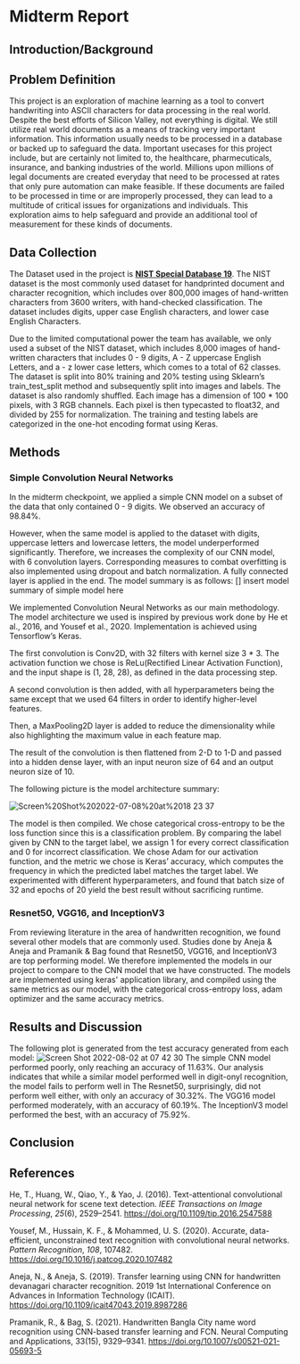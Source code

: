 # Midterm Report
## Introduction/Background
## Problem Definition
This project is an exploration of machine learning as a tool to convert handwriting into ASCII characters for data processing in the real world. Despite the best efforts of Silicon Valley, not everything is digital. We still utilize real world documents as a means of tracking very important information. This information usually needs to be processed in a database or backed up to safeguard the data. Important usecases for this project include, but are certainly not limited to, the healthcare, pharmecuticals, insurance, and banking industries of the world. Millions upon millions of legal documents are created everyday that need to be processed at rates that only pure automation can make feasible. If these documents are failed to be processed in time or are improperly processed, they can lead to a multitude of critical issues for organizations and individuals. This exploration aims to help safeguard and provide an additional tool of measurement for these kinds of documents.

## Data Collection
The Dataset used in the project is [**NIST Special Database 19**](https://www.nist.gov/srd/nist-special-database-19). The NIST dataset is the most commonly used dataset for handprinted document and character recognition, which includes over 800,000 images of hand-written characters from 3600 writers, with hand-checked classification. The dataset includes digits, upper case English characters, and lower case English Characters. 

Due to the limited computational power the team has available, we only used a subset of the NIST dataset, which includes 8,000 images of hand-written characters that includes 0 - 9 digits, A - Z uppercase English Letters, and a - z lower case letters, which comes to a total of 62 classes. The dataset is split into 80% training and 20% testing using Sklearn’s train_test_split method and subsequently split into images and labels. The dataset is also randomly shuffled. Each image has a dimension of 100 * 100 pixels, with 3 RGB channels. Each pixel is then typecasted to float32, and divided by 255 for normalization. The training and testing labels are categorized in the one-hot encoding format using Keras.

## Methods
### Simple Convolution Neural Networks
In the midterm checkpoint, we applied a simple CNN model on a subset of the data that only contained 0 - 9 digits. We observed an accuracy of 98.84%. 



However, when the same model is applied to the dataset with digits, uppercase letters and lowercase letters, the model underperformed significantly. Therefore, we increases the complexity of our CNN model, with 6 convolution layers. Corresponding measures to combat overfitting is also implemented using dropout and batch normalization. A fully connected layer is applied in the end. The model summary is as follows:
[] insert model summary of simple model here

We implemented Convolution Neural Networks as our main methodology. The model architecture we used is inspired by previous work done by He et al., 2016, and Yousef et al., 2020. Implementation is achieved using Tensorflow’s Keras.

The first convolution is Conv2D, with 32 filters with kernel size 3 * 3.  The activation function we chose is ReLu(Rectified Linear Activation Function), and the input shape is (1, 28, 28), as defined in the data processing step.

A second convolution is then added, with all hyperparameters being the same except that we used 64 filters in order to identify higher-level features. 

Then, a MaxPooling2D layer is added to reduce the dimensionality while also highlighting the maximum value in each feature map.

The result of the convolution is then flattened from 2-D to 1-D and passed into a hidden dense layer, with an input neuron size of 64 and an output neuron size of 10. 

The following picture is the model architecture summary:

![Screen%20Shot%202022-07-08%20at%2018 23 37](https://user-images.githubusercontent.com/17306743/179345093-3914ad03-3c17-428c-b78e-8af1785a4128.png)

The model is then compiled. We chose categorical cross-entropy to be the loss function since this is a classification problem. By comparing the label given by CNN to the target label, we assign 1 for every correct classification and 0 for incorrect classification. We chose Adam for our activation function, and the metric we chose is Keras’ accuracy, which computes the frequency in which the predicted label matches the target label. We experimented with different hyperparameters, and found that batch size of 32 and epochs of 20 yield the best result without sacrificing runtime.

### Resnet50, VGG16, and InceptionV3
From reviewing literature in the area of handwritten recognition, we found several other models that are commonly used. Studies done by Aneja & Aneja and Pramanik & Bag found that Resnet50, VGG16, and InceptionV3 are top performing model. We therefore implemented the models in our project to compare to the CNN model that we have constructed. The models are implemented using keras' application library, and compiled using the same metrics as our model, with the categorical cross-entropy loss, adam optimizer and the same accuracy metrics. 

## Results and Discussion
The following plot is generated from the test accuracy generated from each model:
![Screen Shot 2022-08-02 at 07 42 30](https://user-images.githubusercontent.com/83091928/182366354-bb4e60e1-9790-42db-b5b7-e2d774703654.png)
The simple CNN model performed poorly, only reaching an accuracy of 11.63%. Our analysis indicates that while a similar model performed well in digit-onyl recognition, the model fails to perform well in 
The Resnet50, surprisingly, did not perform well either, with only an accuracy of 30.32%.
The VGG16 model performed moderately, with an accuracy of 60.19%.
The InceptionV3 model performed the best, with an accuracy of 75.92%.

## Conclusion


## References
He, T., Huang, W., Qiao, Y., & Yao, J. (2016). Text-attentional convolutional neural network for scene text detection. *IEEE Transactions on Image Processing*, *25*(6), 2529–2541. https://doi.org/10.1109/tip.2016.2547588 

Yousef, M., Hussain, K. F., & Mohammed, U. S. (2020). Accurate, data-efficient, unconstrained text recognition with convolutional neural networks. *Pattern Recognition*, *108*, 107482. https://doi.org/10.1016/j.patcog.2020.107482

Aneja, N., &amp; Aneja, S. (2019). Transfer learning using CNN for handwritten devanagari character recognition. 2019 1st International Conference on Advances in Information Technology (ICAIT). https://doi.org/10.1109/icait47043.2019.8987286 

Pramanik, R., &amp; Bag, S. (2021). Handwritten Bangla City name word recognition using CNN-based transfer learning and FCN. Neural Computing and Applications, 33(15), 9329–9341. https://doi.org/10.1007/s00521-021-05693-5 
